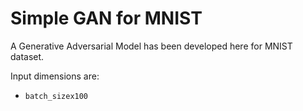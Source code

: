 # Simple GAN for MNIST

A Generative Adversarial Model has been developed here for MNIST dataset. 

Input dimensions are:

- `batch_sizex100`

